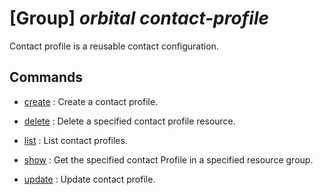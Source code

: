 # [Group] _orbital contact-profile_

Contact profile is a reusable contact configuration.

## Commands

- [create](/Commands/orbital/contact-profile/_create.md)
: Create a contact profile.

- [delete](/Commands/orbital/contact-profile/_delete.md)
: Delete a specified contact profile resource.

- [list](/Commands/orbital/contact-profile/_list.md)
: List contact profiles.

- [show](/Commands/orbital/contact-profile/_show.md)
: Get the specified contact Profile in a specified resource group.

- [update](/Commands/orbital/contact-profile/_update.md)
: Update contact profile.
